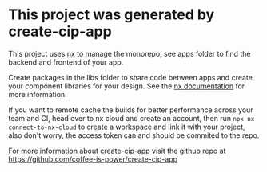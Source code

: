 # This project was generated by create-cip-app

This project uses [nx](https://nx.dev) to manage the monorepo, see apps folder to find the backend and frontend of your app.

Create packages in the libs folder to share code between apps and create your component libraries for your design. See the [nx documentation](https://nx.dev) for more information.

If you want to remote cache the builds for better performance across your team and CI, head over to nx cloud and create an account, then run `npx nx connect-to-nx-cloud` to create a workspace and link it with your project, also don't worry, the access token can and should be commited to the repo.

For more information about create-cip-app visit the github repo at https://github.com/coffee-is-power/create-cip-app
